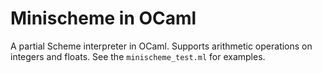 # Minischeme in OCaml

A partial Scheme interpreter in OCaml. Supports arithmetic operations
on integers and floats. See the `minischeme_test.ml` for examples.
